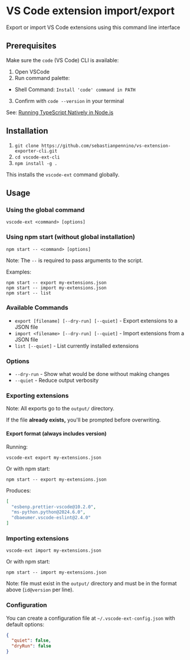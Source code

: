 # VS Code extension import/export
Export or import VS Code extensions using this command line interface

## Prerequisites
Make sure the `code` (VS Code) CLI is available:
1. Open VSCode
2. Run command palette: 
  - Shell Command: `Install 'code' command in PATH`
3. Confirm with `code --version` in your terminal

See: [Running TypeScript Natively in Node.js](https://nodejs.org/en/learn/typescript/run-natively)

## Installation
1. `git clone https://github.com/sebastianpennino/vs-extension-exporter-cli.git`
2. `cd vscode-ext-cli`
3. `npm install -g .`

This installs the `vscode-ext` command globally.

## Usage

### Using the global command

```shell
vscode-ext <command> [options]
```

### Using npm start (without global installation)

```shell
npm start -- <command> [options]
```

Note: The `--` is required to pass arguments to the script.

Examples:
```shell
npm start -- export my-extensions.json
npm start -- import my-extensions.json
npm start -- list
```

### Available Commands

- `export [filename] [--dry-run] [--quiet]` - Export extensions to a JSON file
- `import <filename> [--dry-run] [--quiet]` - Import extensions from a JSON file
- `list [--quiet]` - List currently installed extensions

### Options

- `--dry-run` - Show what would be done without making changes
- `--quiet` - Reduce output verbosity

### Exporting extensions

Note: All exports go to the `output/` directory.

If the file **already exists,** you'll be prompted before overwriting.

#### Export format (always includes version)

Running:

```shell
vscode-ext export my-extensions.json
```

Or with npm start:

```shell
npm start -- export my-extensions.json
```

Produces:

```json
[
  "esbenp.prettier-vscode@10.2.0",
  "ms-python.python@2024.6.0",
  "dbaeumer.vscode-eslint@2.4.0"
]
```

### Importing extensions

```shell
vscode-ext import my-extensions.json
```

Or with npm start:

```shell
npm start -- import my-extensions.json
```

Note: file must exist in the `output/` directory and must be in the format above (`id@version` per line).

### Configuration

You can create a configuration file at `~/.vscode-ext-config.json` with default options:

```json
{
  "quiet": false,
  "dryRun": false
}
```
